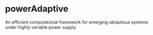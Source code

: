 # powerAdaptive
An efficient computational framework for emerging ubiquitous systems under highly variable power supply. 

